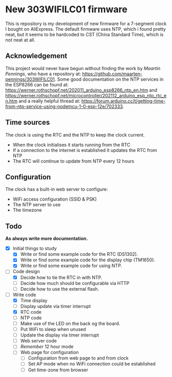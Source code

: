 # New 303WIFILC01 firmware

This is repository is my development of new firmware for a 7-segment clock I
bought on AliExpress. The default firmware uses NTP, which i found pretty neat,
but it seems to be hardcoded to CST (China Standard Time), which is not neat at
all.

## Acknowledgement

This project would never have begun without finding the work by
*Maartin Pennings*, who have a repository at: 
<https://github.com/maarten-pennings/303WIFILC01>.
Some good documentation on the NTP services in the ESP8266 can be found at:
<https://werner.rothschopf.net/202011_arduino_esp8266_ntp_en.htm> and
<https://werner.rothschopf.net/microcontroller/202112_arduino_esp_ntp_rtc_en.htm>
and a really helpful thread at:
<https://forum.arduino.cc/t/getting-time-from-ntp-service-using-nodemcu-1-0-esp-12e/702333>.

## Time sources

The clock is using the RTC and the NTP to keep the clock current.

  - When the clock initialises it starts running from the RTC
  - If a connection to the internet is established it updates the RTC from NTP
  - The RTC will continue to update from NTP every 12 hours

## Configuration

The clock has a built-in web server to configure:

  - WiFi access configuration (SSID & PSK)
  - The NTP server to use
  - The timezone

## Todo

**As always write more documentation.**

  - [x] Initial things to study
    - [x] Write or find some example code for the RTC (DS1302).
    - [x] Write or find some example code for the display chip (TM1650).
    - [x] Write or find some example code for using NTP.
  - [ ] Code design
    - [x] Decide how to tie the RTC in with NTP.
    - [ ] Decide how much should be configurable via HTTP
    - [ ] Decide how to use the external flash.
  - [ ] Write code
    - [x] Time display
    - [ ] Display update via timer interrupt
    - [x] RTC code
    - [ ] NTP code
    - [ ] Make use of the LED on the back og the board.
    - [ ] Put WiFi to sleep when unused
    - [ ] Update the display via timer interrupt
    - [ ] Web server code
    - [ ] *Remember* 12 hour mode
    - [ ] Web page for configuration
      - [ ] Configuration from web page to and from clock
      - [ ] Set AP mode when no WiFi connection could be established
      - [ ] Get time-zone from browser